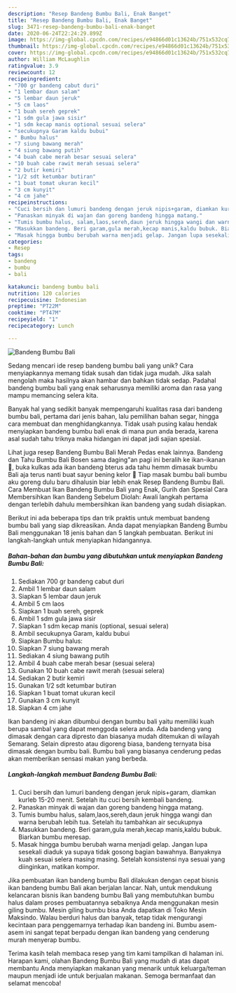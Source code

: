 ```yaml
---
description: "Resep Bandeng Bumbu Bali, Enak Banget"
title: "Resep Bandeng Bumbu Bali, Enak Banget"
slug: 3471-resep-bandeng-bumbu-bali-enak-banget
date: 2020-06-24T22:24:29.899Z
image: https://img-global.cpcdn.com/recipes/e94866d01c13624b/751x532cq70/bandeng-bumbu-bali-foto-resep-utama.jpg
thumbnail: https://img-global.cpcdn.com/recipes/e94866d01c13624b/751x532cq70/bandeng-bumbu-bali-foto-resep-utama.jpg
cover: https://img-global.cpcdn.com/recipes/e94866d01c13624b/751x532cq70/bandeng-bumbu-bali-foto-resep-utama.jpg
author: William McLaughlin
ratingvalue: 3.9
reviewcount: 12
recipeingredient:
- "700 gr bandeng cabut duri"
- "1 lembar daun salam"
- "5 lembar daun jeruk"
- "5 cm laos"
- "1 buah sereh geprek"
- "1 sdm gula jawa sisir"
- "1 sdm kecap manis optional sesuai selera"
- "secukupnya Garam kaldu bubui"
- " Bumbu halus"
- "7 siung bawang merah"
- "4 siung bawang putih"
- "4 buah cabe merah besar sesuai selera"
- "10 buah cabe rawit merah sesuai selera"
- "2 butir kemiri"
- "1/2 sdt ketumbar butiran"
- "1 buat tomat ukuran kecil"
- "3 cm kunyit"
- "4 cm jahe"
recipeinstructions:
- "Cuci bersih dan lumuri bandeng dengan jeruk nipis+garam, diamkan kurleb 15-20 menit. Setelah itu cuci bersih kembali bandeng."
- "Panaskan minyak di wajan dan goreng bandeng hingga matang."
- "Tumis bumbu halus, salam,laos,sereh,daun jeruk hingga wangi dan warna berubah lebih tua. Setelah itu tambahkan air secukupnya"
- "Masukkan bandeng. Beri garam,gula merah,kecap manis,kaldu bubuk. Biarkan bumbu meresap."
- "Masak hingga bumbu berubah warna menjadi gelap. Jangan lupa sesekali diaduk ya supaya tidak gosong bagian bawahnya. Banyaknya kuah sesuai selera masing masing. Setelah konsistensi nya sesuai yang diinginkan, matikan kompor."
categories:
- Resep
tags:
- bandeng
- bumbu
- bali

katakunci: bandeng bumbu bali 
nutrition: 120 calories
recipecuisine: Indonesian
preptime: "PT22M"
cooktime: "PT47M"
recipeyield: "1"
recipecategory: Lunch

---
```



![Bandeng Bumbu Bali](https://img-global.cpcdn.com/recipes/e94866d01c13624b/751x532cq70/bandeng-bumbu-bali-foto-resep-utama.jpg)

Sedang mencari ide resep bandeng bumbu bali yang unik? Cara menyiapkannya memang tidak susah dan tidak juga mudah. Jika salah mengolah maka hasilnya akan hambar dan bahkan tidak sedap. Padahal bandeng bumbu bali yang enak seharusnya memiliki aroma dan rasa yang mampu memancing selera kita.

Banyak hal yang sedikit banyak mempengaruhi kualitas rasa dari bandeng bumbu bali, pertama dari jenis bahan, lalu pemilihan bahan segar, hingga cara membuat dan menghidangkannya. Tidak usah pusing kalau hendak menyiapkan bandeng bumbu bali enak di mana pun anda berada, karena asal sudah tahu triknya maka hidangan ini dapat jadi sajian spesial.

Lihat juga resep Bandeng Bumbu Bali Merah Pedas enak lainnya. Bandeng dan Tahu Bumbu Bali Bosen sama daging&#34;an pagi ini beralih ke ikan-ikanan 🤭, buka kulkas ada ikan bandeng bterus ada tahu hemm dimasak bumbu Bali aja terus nanti buat sayur bening kelor 🤤 Tiap masak bumbu bali bumbu aku goreng dulu baru dihalusin biar lebih enak Resep Bandeng Bumbu Bali. Cara Membuat Ikan Bandeng Bumbu Bali yang Enak, Gurih dan Spesial Cara Membersihkan Ikan Bandeng Sebelum Diolah: Awali langkah pertama dengan terlebih dahulu membersihkan ikan bandeng yang sudah disiapkan.


Berikut ini ada beberapa tips dan trik praktis untuk membuat bandeng bumbu bali yang siap dikreasikan. Anda dapat menyiapkan Bandeng Bumbu Bali menggunakan 18 jenis bahan dan 5 langkah pembuatan. Berikut ini langkah-langkah untuk menyiapkan hidangannya.

<!--inarticleads1-->

##### Bahan-bahan dan bumbu yang dibutuhkan untuk menyiapkan Bandeng Bumbu Bali:

1. Sediakan 700 gr bandeng cabut duri
1. Ambil 1 lembar daun salam
1. Siapkan 5 lembar daun jeruk
1. Ambil 5 cm laos
1. Siapkan 1 buah sereh, geprek
1. Ambil 1 sdm gula jawa sisir
1. Siapkan 1 sdm kecap manis (optional, sesuai selera)
1. Ambil secukupnya Garam, kaldu bubui
1. Siapkan  Bumbu halus:
1. Siapkan 7 siung bawang merah
1. Sediakan 4 siung bawang putih
1. Ambil 4 buah cabe merah besar (sesuai selera)
1. Gunakan 10 buah cabe rawit merah (sesuai selera)
1. Sediakan 2 butir kemiri
1. Gunakan 1/2 sdt ketumbar butiran
1. Siapkan 1 buat tomat ukuran kecil
1. Gunakan 3 cm kunyit
1. Siapkan 4 cm jahe


Ikan bandeng ini akan dibumbui dengan bumbu bali yaitu memiliki kuah berupa sambal yang dapat menggoda selera anda. Ada bandeng yang dimasak dengan cara dipresto dan biasanya mudah ditemukan di wilayah Semarang. Selain dipresto atau digoreng biasa, bandeng ternyata bisa dimasak dengan bumbu bali. Bumbu bali yang biasanya cenderung pedas akan memberikan sensasi makan yang berbeda. 

<!--inarticleads2-->

##### Langkah-langkah membuat Bandeng Bumbu Bali:

1. Cuci bersih dan lumuri bandeng dengan jeruk nipis+garam, diamkan kurleb 15-20 menit. Setelah itu cuci bersih kembali bandeng.
1. Panaskan minyak di wajan dan goreng bandeng hingga matang.
1. Tumis bumbu halus, salam,laos,sereh,daun jeruk hingga wangi dan warna berubah lebih tua. Setelah itu tambahkan air secukupnya
1. Masukkan bandeng. Beri garam,gula merah,kecap manis,kaldu bubuk. Biarkan bumbu meresap.
1. Masak hingga bumbu berubah warna menjadi gelap. Jangan lupa sesekali diaduk ya supaya tidak gosong bagian bawahnya. Banyaknya kuah sesuai selera masing masing. Setelah konsistensi nya sesuai yang diinginkan, matikan kompor.


Jika pembuatan ikan bandeng bumbu Bali dilakukan dengan cepat bisnis ikan bandeng bumbu Bali akan berjalan lancar. Nah, untuk mendukung kelancaran bisnis ikan bandeng bumbu Bali yang membutuhkan bumbu halus dalam proses pembuatannya sebaiknya Anda menggunakan mesin giling bumbu. Mesin giling bumbu bisa Anda dapatkan di Toko Mesin Maksindo. Walau berduri halus dan banyak, tetap tidak mengurangi kecintaan para penggemarnya terhadap ikan bandeng ini. Bumbu asem-asem ini sangat tepat berpadu dengan ikan bandeng yang cenderung murah menyerap bumbu. 

Terima kasih telah membaca resep yang tim kami tampilkan di halaman ini. Harapan kami, olahan Bandeng Bumbu Bali yang mudah di atas dapat membantu Anda menyiapkan makanan yang menarik untuk keluarga/teman maupun menjadi ide untuk berjualan makanan. Semoga bermanfaat dan selamat mencoba!
